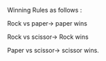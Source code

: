 Winning Rules as follows :

Rock vs paper-> paper wins

Rock vs scissor-> Rock wins

Paper vs scissor-> scissor wins.
